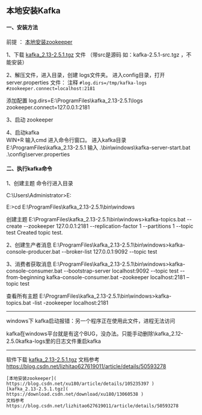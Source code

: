 
## 本地安装Kafka

#### 一、安装方法

前提 ： [本地安装zookeeper]( https://blog.csdn.net/xu180/article/details/105235397 ) 

1、下载 [kafka_2.13-2.5.1.tgz]( https://download.csdn.net/download/xu180/13060538 ) 文件 （带src是源码 如：kafka-2.5.1-src.tgz ，不能安装）

2、解压文件，进入目录，创建 logs文件夹。
进入config目录，打开 server.properties 文件：
注释 
`#log.dirs=/tmp/kafka-logs`
`#zookeeper.connect=localhost:2181`

添加配置
log.dirs=E:\ProgramFiles\kafka_2.13-2.5.1\logs
zookeeper.connect=127.0.0.1:2181

3、启动 zookeeper

4、启动kafka  
WIN+R 输入cmd 进入命令行窗口。
进入kafka目录  E:\ProgramFiles\kafka_2.13-2.5.1
输入   .\bin\windows\kafka-server-start.bat .\config\server.properties



#### 二、执行kafka命令

1、创建主题
命令行进入目录

C:\Users\Administrator>E:

E:\>cd E:\ProgramFiles\kafka_2.13-2.5.1\bin\windows

创建主题
E:\ProgramFiles\kafka_2.13-2.5.1\bin\windows>kafka-topics.bat --create --zookeeper 127.0.0.1:2181 --replication-factor 1 --partitions 1 --topic test
Created topic test.


2、创建生产者消息
E:\ProgramFiles\kafka_2.13-2.5.1\bin\windows>kafka-console-producer.bat --broker-list 127.0.0.1:9092 --topic test

3、消费者获取消息
E:\ProgramFiles\kafka_2.13-2.5.1\bin\windows>kafka-console-consumer.bat --bootstrap-server localhost:9092 --topic test --from-beginning
kafka-console-consumer.bat –zookeeper localhost:2181 –topic test


查看所有主题
E:\ProgramFiles\kafka_2.13-2.5.1\bin\windows>kafka-topics.bat -list -zookeeper localhost:2181

	
---

windows下 kafka启动报错：另一个程序正在使用此文件，进程无法访问

kafka在windows平台就是有这个BUG，没办法。只能手动删除\kafka_2.12-2.5.0kafka-logs里的日志文件重启kafka

---


软件下载 [kafka_2.13-2.5.1.tgz]( https://download.csdn.net/download/xu180/13060538 )
文档参考 https://blog.csdn.net/lizhitao627619011/article/details/50593278

```
[本地安装zookeeper]( https://blog.csdn.net/xu180/article/details/105235397 ) 
[kafka_2.13-2.5.1.tgz]( https://download.csdn.net/download/xu180/13060538 )
文档参考 https://blog.csdn.net/lizhitao627619011/article/details/50593278

```
